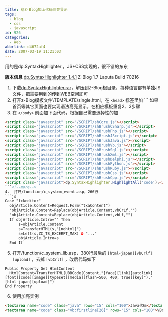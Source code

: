```yaml
---
title: 给Z-Blog加上代码高亮显示
tags:
  - blog
  - css
  - javascript
id: 926
categories:
  - Web
abbrlink: d4672af4
date: 2007-03-19 11:21:03
---
```


用的是dp.SyntaxHighlighter ，JS+CSS实现的，很不错的东东

**版本信息**
[dp.SyntaxHighlighter 1.4.1](http://www.dreamprojections.com/SyntaxHighlighter/)
Z-Blog 1.7 Laputa Build 70216


1.  下载[dp.SyntaxHighlighter.rar](/blog/upload/2007/3/dp.SyntaxHighlighter.rar)，解压到Z-Blog根目录，每种语言都有单独JS文件，把需要用到的传到WEB空间即可
2.  打开z-Blog模板文件\TEMPLATE\single.html，在 `<head>` 标签里加
  `<link type="text/css" rel="stylesheet" href="<#ZC_BLOG_HOST#>css/SyntaxHighlighter.css"></link>``
  如果首页等其它页面也要实现语法高亮显示，在相应模板重复2、3步骤
3. 在 `</body>` 前面加下面代码，根据自己需要选择性的加
  ```html
  <script class="javascript" src="/SCRIPT/shCore.js"></script>
  <script class="javascript" src="/SCRIPT/shBrushCSharp.js"></script>
  <script class="javascript" src="/SCRIPT/shBrushPhp.js"></script>
  <script class="javascript" src="/SCRIPT/shBrushJScript.js"></script>
  <script class="javascript" src="/SCRIPT/shBrushJava.js"></script>
  <script class="javascript" src="/SCRIPT/shBrushVb.js"></script>
  <script class="javascript" src="/SCRIPT/shBrushSql.js"></script>
  <script class="javascript" src="/SCRIPT/shBrushXml.js"></script>
  <script class="javascript" src="/SCRIPT/shBrushDelphi.js"></script>
  <script class="javascript" src="/SCRIPT/shBrushPython.js"></script>
  <script class="javascript" src="/SCRIPT/shBrushRuby.js"></script>
  <script class="javascript" src="/SCRIPT/shBrushCss.js"></script>
  <script class="javascript" src="/SCRIPT/shBrushCpp.js"></script>
  <script class="javascript">dp.SyntaxHighlighter.HighlightAll('code');</script>
  ```<!--more-->
4.  打开/function/c_system_event.asp，266行
  ```js
  Case "fckeditor"
	objArticle.Content=Request.Form("txaContent")
	'objArticle.Content=Replace(objArticle.Content,vbCrLf,"")
	'objArticle.Content=Replace(objArticle.Content,vbLf,"")
	If objArticle.Intro="" Then
		s=objArticle.Content
		s=TransferHTML(s,"[nohtml]")
		s=Left(s,ZC_TB_EXCERPT_MAX) & "..."
		objArticle.Intro=s
	End If
  ```
5.  打开/function/c_system_lib.asp，380行最后的 `[html-japan][vbCrlf][upload]` ，去掉 `[vbCrlf]` ，改后代码如下
  ```vbs
  Public Property Get HtmlContent
    HtmlContent=TransferHTML(UBBCode(Content,"[face][link][autolink][font][code][image][typeset][media][flash=500, 400, true][key]"),"[html-japan][upload]")
  End Property
  ```
6. 使用加亮实例
  ```html
  <textarea name="code" class="java" rows="15" cols="100">Java代码</textarea>
  <textarea name="code" class="vb:firstline[26]" rows="15" cols="100">VB代</textarea>
  ```